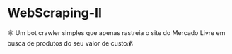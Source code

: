 # WebScraping-II
🕸️ Um bot crawler simples que apenas rastreia o site do Mercado Livre em busca de produtos do seu valor de custo💰
